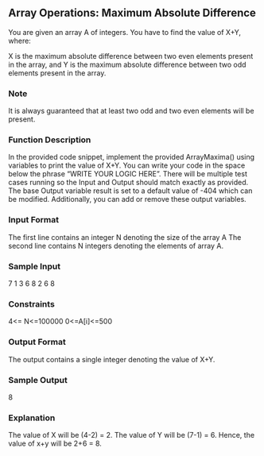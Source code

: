 ## Array Operations: Maximum Absolute Difference

You are given an array A of integers. You have to find the value of X+Y, where:  

X is the maximum absolute difference between two even elements present in the array, and
Y is the maximum absolute difference between two odd elements present in the array. 

### Note
It is always guaranteed that at least two odd and two even elements will be present. 

### Function Description
In the provided code snippet, implement the provided ArrayMaxima() using variables to print the value of X+Y. You can write your code in the space below the phrase “WRITE YOUR LOGIC HERE”. 
There will be multiple test cases running so the Input and Output should match exactly as provided.
The base Output variable result is set to a default value of -404 which can be modified.
Additionally, you can add or remove these output variables. 

### Input Format
The first line contains an integer N denoting the size of the array A
The second line contains N integers denoting the elements of array A.

### Sample Input

7
1 3 6 8 2 6 8

### Constraints
4<= N<=100000 
0<=A[i]<=500 

### Output Format
The output contains a single integer denoting the value of X+Y. 

### Sample Output

8  

### Explanation 
The value of X will be (4-2) = 2.
The value of Y will be (7-1) = 6. 
Hence, the value of x+y will be 2+6 = 8. 
